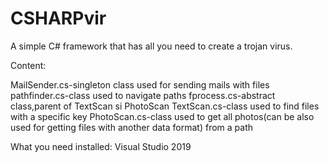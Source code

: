 # CSHARPvir
A simple C# framework that has all you need to create a trojan virus.

Content:

MailSender.cs-singleton class used for sending mails with files
pathfinder.cs-class used to navigate paths
fprocess.cs-abstract class,parent of TextScan si PhotoScan
TextScan.cs-class used to find files with a specific key
PhotoScan.cs-class used to get all photos(can be also used for getting files with another data format) from a path

What you need installed:
Visual Studio 2019



